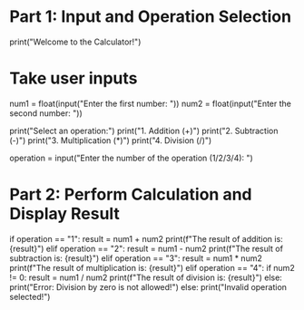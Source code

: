 # Part 1: Input and Operation Selection
print("Welcome to the Calculator!")

# Take user inputs
num1 = float(input("Enter the first number: "))
num2 = float(input("Enter the second number: "))

print("Select an operation:")
print("1. Addition (+)")
print("2. Subtraction (-)")
print("3. Multiplication (*)")
print("4. Division (/)")

operation = input("Enter the number of the operation (1/2/3/4): ")


# Part 2: Perform Calculation and Display Result
if operation == "1":
    result = num1 + num2
    print(f"The result of addition is: {result}")
elif operation == "2":
    result = num1 - num2
    print(f"The result of subtraction is: {result}")
elif operation == "3":
    result = num1 * num2
    print(f"The result of multiplication is: {result}")
elif operation == "4":
    if num2 != 0:
        result = num1 / num2
        print(f"The result of division is: {result}")
    else:
        print("Error: Division by zero is not allowed!")
else:
    print("Invalid operation selected!")

